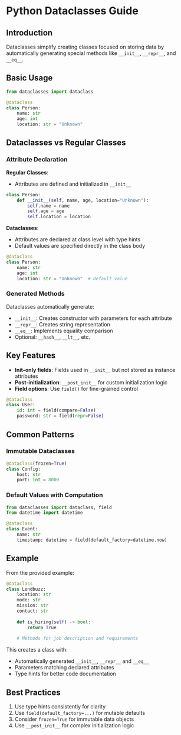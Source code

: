 # Python Dataclasses Guide

## Introduction
Dataclasses simplify creating classes focused on storing data by automatically generating special methods like `__init__`, `__repr__`, and `__eq__`.

## Basic Usage

```python
from dataclasses import dataclass

@dataclass
class Person:
    name: str
    age: int
    location: str = "Unknown"
```

## Dataclasses vs Regular Classes

### Attribute Declaration
**Regular Classes**:
- Attributes are defined and initialized in `__init__`
```python
class Person:
    def __init__(self, name, age, location="Unknown"):
        self.name = name
        self.age = age
        self.location = location
```

**Dataclasses**:
- Attributes are declared at class level with type hints
- Default values are specified directly in the class body
```python
@dataclass
class Person:
    name: str
    age: int
    location: str = "Unknown"  # Default value
```

### Generated Methods
Dataclasses automatically generate:
- `__init__`: Creates constructor with parameters for each attribute
- `__repr__`: Creates string representation
- `__eq__`: Implements equality comparison
- Optional: `__hash__`, `__lt__`, etc.

## Key Features

- **Init-only fields**: Fields used in `__init__` but not stored as instance attributes
- **Post-initialization**: `__post_init__` for custom initialization logic
- **Field options**: Use `field()` for fine-grained control
```python
@dataclass
class User:
    id: int = field(compare=False)
    password: str = field(repr=False)
```

## Common Patterns

### Immutable Dataclasses
```python
@dataclass(frozen=True)
class Config:
    host: str
    port: int = 8000
```

### Default Values with Computation
```python
from dataclasses import dataclass, field
from datetime import datetime

@dataclass
class Event:
    name: str
    timestamp: datetime = field(default_factory=datetime.now)
```

## Example

From the provided example:
```python
@dataclass 
class Lendbuzz:
    location: str
    mode: str
    mission: str
    contact: str
        
    def is_hiring(self) -> bool:
        return True
    
    # Methods for job description and requirements
```

This creates a class with:
- Automatically generated `__init__`, `__repr__` and `__eq__`
- Parameters matching declared attributes
- Type hints for better code documentation

## Best Practices

1. Use type hints consistently for clarity
2. Use `field(default_factory=...)` for mutable defaults
3. Consider `frozen=True` for immutable data objects
4. Use `__post_init__` for complex initialization logic
